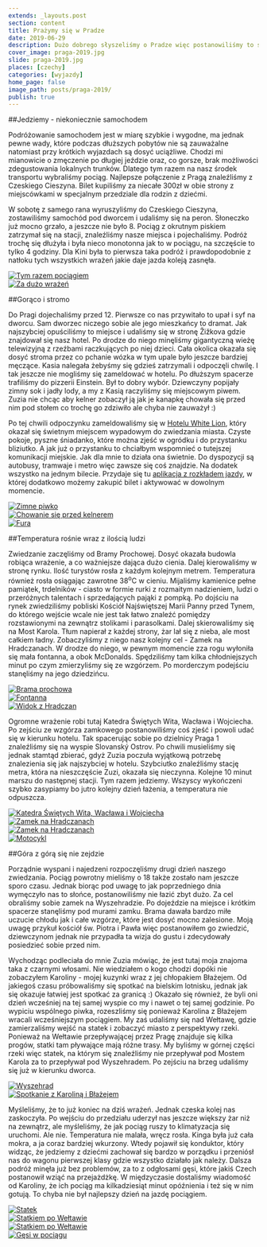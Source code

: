 ```yaml
---
extends: _layouts.post
section: content
title: Prażymy się w Pradze
date: 2019-06-29
description: Dużo dobrego słyszeliśmy o Pradze więc postanowiliśmy to sprawdzić.
cover_image: praga-2019.jpg
slide: praga-2019.jpg
places: [czechy]
categories: [wyjazdy]
home_page: false
image_path: posts/praga-2019/
publish: true
---
```


##Jedziemy - niekoniecznie samochodem

Podróżowanie samochodem jest w miarę szybkie i wygodne, ma jednak pewne wady, które podczas dłuższych pobytów nie są zauważalne natomiast przy krótkich wyjazdach są dosyć uciążliwe. Chodzi mi mianowicie o zmęczenie po długiej jeździe oraz, co gorsze, brak możliwości zdegustowania lokalnych trunków. Dlatego tym razem na nasz środek transportu wybraliśmy pociąg. Najlepsze połączenie z Pragą znaleźliśmy z Czeskiego Cieszyna. Bilet kupiliśmy za niecałe 300zł w obie strony z miejscówkami w specjalnym przedziale dla rodzin z dziećmi.

W sobotę z samego rana wyruszyliśmy do Czeskiego Cieszyna, zostawiliśmy samochód pod dworcem i udaliśmy się na peron. Słoneczko już mocno grzało, a jeszcze nie było 8. Pociąg z okrutnym piskiem zatrzymał się na stacji, znaleźliśmy nasze miejsca i pojechaliśmy. Podróż trochę się dłużyła i była nieco monotonna jak to w pociągu, na szczęście to tylko 4 godziny. Dla Kini była to pierwsza taka podróż i prawdopodobnie z natłoku tych wszystkich wrażeń jakie daje jazda koleją zasnęła.

<div class="flex items-stretch justify-between w-full my-8 flex-wrap">
    <div class="w-full sm:w-1/2 sm:pr-2">
        <a href="{{ $page->cloudinary }}{{ $page->postPhoto }}/{{ $page->cloudinaryId }}/{{ $page->image_path }}pociag.jpg">
            <img data-srcset="{{ $page->cloudinary }}{{ $page->postPhotoSmall }}/{{ $page->cloudinaryId }}/{{ $page->image_path }}pociag.jpg 768w,{{ $page->cloudinary }}{{ $page->postPhoto }}/{{ $page->cloudinaryId }}/{{ $page->image_path }}pociag.jpg 1400w" data-sizes="75vw,(min-width: 1024px) 900px" data-src="{{ $page->cloudinary }}{{ $page->postPhoto }}/{{ $page->cloudinaryId }}/{{ $page->image_path }}pociag.jpg" alt="Tym razem pociągiem" class="lazy" loading="lazy">
        </a>
    </div>
    <div class="w-full mt-2 sm:mt-0 sm:w-1/2">
        <a href="{{ $page->cloudinary }}{{ $page->postPhoto }}/{{ $page->cloudinaryId }}/{{ $page->image_path }}spimy.jpg">
            <img data-srcset="{{ $page->cloudinary }}{{ $page->postPhotoSmall }}/{{ $page->cloudinaryId }}/{{ $page->image_path }}spimy.jpg 768w,{{ $page->cloudinary }}{{ $page->postPhoto }}/{{ $page->cloudinaryId }}/{{ $page->image_path }}spimy.jpg 1400w" data-sizes="75vw,(min-width: 1024px) 900px" data-src="{{ $page->cloudinary }}{{ $page->postPhoto }}/{{ $page->cloudinaryId }}/{{ $page->image_path }}spimy.jpg" alt="Za dużo wrażeń" class="lazy" loading="lazy">
        </a>
    </div>
</div>

##Gorąco i stromo

Do Pragi dojechaliśmy przed 12. Pierwsze co nas przywitało to upał i syf na dworcu. Sam dworzec niczego sobie ale jego mieszkańcy to dramat. Jak najszybciej opuściliśmy to miejsce i udaliśmy się w stronę Žižkova gdzie znajdował się nasz hotel. Po drodze do niego minęliśmy gigantyczną wieżę telewizyjną z rzeźbami raczkujących po niej dzieci. Cała okolica okazała się dosyć stroma przez co pchanie wózka w tym upale było jeszcze bardziej męczące. Kasia nalegała żebyśmy się gdzieś zatrzymali i odpoczęli chwilę. I tak jeszcze nie mogliśmy się zameldować w hotelu. Po dłuższym spacerze trafiliśmy do pizzerii Einstein. Był to dobry wybór. Dziewczyny popijały zimny sok i jadły lody, a my z Kasią raczyliśmy się miejscowym piwem. Zuzia nie chcąc aby kelner zobaczył ją jak je kanapkę chowała się przed nim pod stołem co trochę go zdziwiło ale chyba nie zauważył :)

Po tej chwili odpoczynku zameldowaliśmy się w <a href="https://www.booking.com/s/34_6/mafisz37" target="_blank" rel="nofollow noopener noreferrer">Hotelu White Lion</a>, który okazał się świetnym miejscem wypadowym do zwiedzania miasta. Czyste pokoje, pyszne śniadanko, które można zjeść w ogródku i do przystanku bliziutko. A jak już o przystanku to chciałbym wspomnieć o tutejszej komunikacji miejskie. Jak dla mnie to działa ona świetnie. Do dyspozycji są autobusy, tramwaje i metro więc zawsze się coś znajdzie. Na dodatek wszystko na jednym bilecie. Przydaje się tu <a href="https://play.google.com/store/apps/details?id=cz.dpp.praguepublictransport" target="_blank" rel="nofollow noopener noreferrer">aplikacja z rozkładem jazdy</a>, w której dodatkowo możemy zakupić bilet i aktywować w dowolnym momencie.

<div class="flex items-stretch justify-between w-full my-8 flex-wrap">
    <div class="w-full sm:w-1/3 sm:pr-2">
        <a href="{{ $page->cloudinary }}{{ $page->postPhoto }}/{{ $page->cloudinaryId }}/{{ $page->image_path }}piwko.jpg">
            <img data-srcset="{{ $page->cloudinary }}{{ $page->postPhotoSmall }}/{{ $page->cloudinaryId }}/{{ $page->image_path }}piwko.jpg 768w,{{ $page->cloudinary }}{{ $page->postPhoto }}/{{ $page->cloudinaryId }}/{{ $page->image_path }}piwko.jpg 1400w" data-sizes="75vw,(min-width: 1024px) 900px" data-src="{{ $page->cloudinary }}{{ $page->postPhoto }}/{{ $page->cloudinaryId }}/{{ $page->image_path }}piwko.jpg" alt="Zimne piwko" class="lazy" loading="lazy">
        </a>
    </div>
    <div class="w-full mt-2 sm:mt-0 sm:w-1/3 sm:pr-2">
        <a href="{{ $page->cloudinary }}{{ $page->postPhoto }}/{{ $page->cloudinaryId }}/{{ $page->image_path }}chowanie.jpg">
            <img data-srcset="{{ $page->cloudinary }}{{ $page->postPhotoSmall }}/{{ $page->cloudinaryId }}/{{ $page->image_path }}chowanie.jpg 768w,{{ $page->cloudinary }}{{ $page->postPhoto }}/{{ $page->cloudinaryId }}/{{ $page->image_path }}chowanie.jpg 1400w" data-sizes="75vw,(min-width: 1024px) 900px" data-src="{{ $page->cloudinary }}{{ $page->postPhoto }}/{{ $page->cloudinaryId }}/{{ $page->image_path }}chowanie.jpg" alt="Chowanie się przed kelnerem" class="lazy" loading="lazy">
        </a>
    </div>
    <div class="w-full mt-2 sm:mt-0 sm:w-1/3">
        <a href="{{ $page->cloudinary }}{{ $page->postPhoto }}/{{ $page->cloudinaryId }}/{{ $page->image_path }}fura.jpg">
            <img data-srcset="{{ $page->cloudinary }}{{ $page->postPhotoSmall }}/{{ $page->cloudinaryId }}/{{ $page->image_path }}fura.jpg 768w,{{ $page->cloudinary }}{{ $page->postPhoto }}/{{ $page->cloudinaryId }}/{{ $page->image_path }}fura.jpg 1400w" data-sizes="75vw,(min-width: 1024px) 900px" data-src="{{ $page->cloudinary }}{{ $page->postPhoto }}/{{ $page->cloudinaryId }}/{{ $page->image_path }}fura.jpg" alt="Fura" class="lazy" loading="lazy">
        </a>
    </div>
</div>

##Temperatura rośnie wraz z ilością ludzi

Zwiedzanie zaczęliśmy od Bramy Prochowej. Dosyć okazała budowla robiąca wrażenie, a co ważniejsze dająca dużo cienia. Dalej kierowaliśmy w stronę rynku. Ilość turystów rosła z każdym kolejnym metrem. Temperatura również rosła osiągając zawrotne 38<sup>o</sup>C w cieniu. Mijaliśmy kamienice pełne pamiątek, trdelników - ciasto w formie rurki z rozmaitym nadzieniem, ludzi o przeróżnych talentach i sprzedających pająki z pompką. Po dojściu na rynek zwiedziliśmy pobliski Kościół Najświętszej Marii Panny przed Tynem, do którego wejście wcale nie jest tak łatwo znaleźć pomiędzy rozstawionymi na zewnątrz stolikami i parasolkami. Dalej skierowaliśmy się na Most Karola. Tłum napierał z każdej strony, żar lał się z nieba, ale most całkiem ładny. Zobaczyliśmy z niego nasz kolejny cel - Zamek na Hradczanach. W drodze do niego, w pewnym momencie zza rogu wyłoniła się mała fontanna, a obok McDonalds. Spędziliśmy tam kilka chłodniejszych minut po czym zmierzyliśmy się ze wzgórzem. Po morderczym podejściu stanęliśmy na jego dziedzińcu.

<div class="flex items-stretch justify-between w-full my-8 flex-wrap">
    <div class="w-full sm:w-1/3 sm:pr-2">
        <a href="{{ $page->cloudinary }}{{ $page->postPhoto }}/{{ $page->cloudinaryId }}/{{ $page->image_path }}brama.jpg">
            <img data-srcset="{{ $page->cloudinary }}{{ $page->postPhotoSmall }}/{{ $page->cloudinaryId }}/{{ $page->image_path }}brama.jpg 768w,{{ $page->cloudinary }}{{ $page->postPhoto }}/{{ $page->cloudinaryId }}/{{ $page->image_path }}brama.jpg 1400w" data-sizes="75vw,(min-width: 1024px) 900px" data-src="{{ $page->cloudinary }}{{ $page->postPhoto }}/{{ $page->cloudinaryId }}/{{ $page->image_path }}brama.jpg" alt="Brama prochowa" class="lazy" loading="lazy">
        </a>
    </div>
    <div class="w-full mt-2 sm:mt-0 sm:w-1/3 sm:pr-2">
        <a href="{{ $page->cloudinary }}{{ $page->postPhoto }}/{{ $page->cloudinaryId }}/{{ $page->image_path }}fontanna.jpg">
            <img data-srcset="{{ $page->cloudinary }}{{ $page->postPhotoSmall }}/{{ $page->cloudinaryId }}/{{ $page->image_path }}fontanna.jpg 768w,{{ $page->cloudinary }}{{ $page->postPhoto }}/{{ $page->cloudinaryId }}/{{ $page->image_path }}fontanna.jpg 1400w" data-sizes="75vw,(min-width: 1024px) 900px" data-src="{{ $page->cloudinary }}{{ $page->postPhoto }}/{{ $page->cloudinaryId }}/{{ $page->image_path }}fontanna.jpg" alt="Fontanna" class="lazy" loading="lazy">
        </a>
    </div>
    <div class="w-full mt-2 sm:mt-0 sm:w-1/3">
        <a href="{{ $page->cloudinary }}{{ $page->postPhoto }}/{{ $page->cloudinaryId }}/{{ $page->image_path }}widok-praga.jpg">
            <img data-srcset="{{ $page->cloudinary }}{{ $page->postPhotoSmall }}/{{ $page->cloudinaryId }}/{{ $page->image_path }}widok-praga.jpg 768w,{{ $page->cloudinary }}{{ $page->postPhoto }}/{{ $page->cloudinaryId }}/{{ $page->image_path }}widok-praga.jpg 1400w" data-sizes="75vw,(min-width: 1024px) 900px" data-src="{{ $page->cloudinary }}{{ $page->postPhoto }}/{{ $page->cloudinaryId }}/{{ $page->image_path }}widok-praga.jpg" alt="Widok z Hradczan" class="lazy" loading="lazy">
        </a>
    </div>
</div>

Ogromne wrażenie robi tutaj Katedra Świętych Wita, Wacława i Wojciecha. Po zejściu ze wzgórza zamkowego postanowiliśmy coś zjeść i powoli udać się w kierunku hotelu. Tak spacerując sobie po dzielnicy Praga 1 znaleźliśmy się na wyspie Slovanský Ostrov. Po chwili musieliśmy się jednak stamtąd zbierać, gdyż Zuzia poczuła wyjątkową potrzebę znalezienia się jak najszybciej w hotelu. Szybciutko znaleźliśmy stację metra, która na nieszczęście Zuzi, okazała się nieczynna. Kolejne 10 minut marszu do następnej stacji. Tym razem jedziemy. Wszyscy wykończeni szybko zasypiamy bo jutro kolejny dzień łażenia, a temperatura nie odpuszcza.

<div class="flex items-stretch justify-between w-full my-8 flex-wrap">
    <div class="w-full sm:w-1/4 sm:pr-2">
        <a href="{{ $page->cloudinary }}{{ $page->postPhoto }}/{{ $page->cloudinaryId }}/{{ $page->image_path }}duze.jpg">
            <img data-srcset="{{ $page->cloudinary }}{{ $page->postPhotoSmall }}/{{ $page->cloudinaryId }}/{{ $page->image_path }}duze.jpg 768w,{{ $page->cloudinary }}{{ $page->postPhoto }}/{{ $page->cloudinaryId }}/{{ $page->image_path }}duze.jpg 1400w" data-sizes="75vw,(min-width: 1024px) 900px" data-src="{{ $page->cloudinary }}{{ $page->postPhoto }}/{{ $page->cloudinaryId }}/{{ $page->image_path }}duze.jpg" alt="Katedra Świętych Wita, Wacława i Wojciecha" class="lazy" loading="lazy">
        </a>
    </div>
    <div class="w-full mt-2 sm:mt-0 sm:w-1/4 sm:pr-2">
        <a href="{{ $page->cloudinary }}{{ $page->postPhoto }}/{{ $page->cloudinaryId }}/{{ $page->image_path }}razem.jpg">
            <img data-srcset="{{ $page->cloudinary }}{{ $page->postPhotoSmall }}/{{ $page->cloudinaryId }}/{{ $page->image_path }}razem.jpg 768w,{{ $page->cloudinary }}{{ $page->postPhoto }}/{{ $page->cloudinaryId }}/{{ $page->image_path }}razem.jpg 1400w" data-sizes="75vw,(min-width: 1024px) 900px" data-src="{{ $page->cloudinary }}{{ $page->postPhoto }}/{{ $page->cloudinaryId }}/{{ $page->image_path }}razem.jpg" alt="Zamek na Hradczanach" class="lazy" loading="lazy">
        </a>
    </div>
    <div class="w-full mt-2 sm:mt-0 sm:w-1/4 sm:pr-2">
        <a href="{{ $page->cloudinary }}{{ $page->postPhoto }}/{{ $page->cloudinaryId }}/{{ $page->image_path }}zamek.jpg">
            <img data-srcset="{{ $page->cloudinary }}{{ $page->postPhotoSmall }}/{{ $page->cloudinaryId }}/{{ $page->image_path }}zamek.jpg 768w,{{ $page->cloudinary }}{{ $page->postPhoto }}/{{ $page->cloudinaryId }}/{{ $page->image_path }}zamek.jpg 1400w" data-sizes="75vw,(min-width: 1024px) 900px" data-src="{{ $page->cloudinary }}{{ $page->postPhoto }}/{{ $page->cloudinaryId }}/{{ $page->image_path }}zamek.jpg" alt="Zamek na Hradczanach" class="lazy" loading="lazy">
        </a>
    </div>
    <div class="w-full mt-2 sm:mt-0 sm:w-1/4">
        <a href="{{ $page->cloudinary }}{{ $page->postPhoto }}/{{ $page->cloudinaryId }}/{{ $page->image_path }}motor.jpg">
            <img data-srcset="{{ $page->cloudinary }}{{ $page->postPhotoSmall }}/{{ $page->cloudinaryId }}/{{ $page->image_path }}motor.jpg 768w,{{ $page->cloudinary }}{{ $page->postPhoto }}/{{ $page->cloudinaryId }}/{{ $page->image_path }}motor.jpg 1400w" data-sizes="75vw,(min-width: 1024px) 900px" data-src="{{ $page->cloudinary }}{{ $page->postPhoto }}/{{ $page->cloudinaryId }}/{{ $page->image_path }}motor.jpg" alt="Motocykl" class="lazy" loading="lazy">
        </a>
    </div>
</div>

##Góra z górą się nie zejdzie

Porządnie wyspani i najedzeni rozpoczęliśmy drugi dzień naszego zwiedzania. Pociąg powrotny mieliśmy o 18 także zostało nam jeszcze sporo czasu. Jednak biorąc pod uwagę to jak poprzedniego dnia wymęczyło nas to słońce, postanowiliśmy nie łazić zbyt dużo. Za cel obraliśmy sobie zamek na Wyszehradzie. Po dojeździe na miejsce i krótkim spacerze stanęliśmy pod murami zamku. Brama dawała bardzo miłe uczucie chłodu jak i całe wzgórze, które jest dosyć mocno zalesione. Moją uwagę przykuł kościół św. Piotra i Pawła więc postanowiłem go zwiedzić, dziewczynom jednak nie przypadła ta wizja do gustu i zdecydowały posiedzieć sobie przed nim.

Wychodząc podleciała do mnie Zuzia mówiąc, że jest tutaj moja znajoma taka z czarnymi włosami. Nie wiedziałem o kogo chodzi dopóki nie zobaczyłem Karoliny - mojej kuzynki wraz z jej chłopakiem Błażejem. Od jakiegoś czasu próbowaliśmy się spotkać na bielskim lotnisku, jednak jak się okazuje łatwiej jest spotkać za granicą :) Okazało się również, że byli oni dzień wcześniej na tej samej wyspie co my i nawet o tej samej godzinie. Po wypiciu wspólnego piwka, rozeszliśmy się ponieważ Karolina z Błażejem wracali wcześniejszym pociągiem. My zaś udaliśmy się nad Wełtawę, gdzie zamierzaliśmy wejść na statek i zobaczyć miasto z perspektywy rzeki. Ponieważ na Wełtawie przepływającej przez Pragę znajduje się kilka progów, statki tam pływające mają różne trasy. My byliśmy w górnej części rzeki więc statek, na którym się znaleźliśmy nie przepływał pod Mostem Karola za to przepływał pod Wyszehradem. Po zejściu na brzeg udaliśmy się już w kierunku dworca.

<div class="flex items-stretch justify-between w-full my-8 flex-wrap">
    <div class="w-full sm:w-1/2 sm:pr-2">
        <a href="{{ $page->cloudinary }}{{ $page->postPhoto }}/{{ $page->cloudinaryId }}/{{ $page->image_path }}wyszechrad.jpg">
            <img data-srcset="{{ $page->cloudinary }}{{ $page->postPhotoSmall }}/{{ $page->cloudinaryId }}/{{ $page->image_path }}wyszechrad.jpg 768w,{{ $page->cloudinary }}{{ $page->postPhoto }}/{{ $page->cloudinaryId }}/{{ $page->image_path }}wyszechrad.jpg 1400w" data-sizes="75vw,(min-width: 1024px) 900px" data-src="{{ $page->cloudinary }}{{ $page->postPhoto }}/{{ $page->cloudinaryId }}/{{ $page->image_path }}wyszechrad.jpg" alt="Wyszehrad" class="lazy" loading="lazy">
        </a>
    </div>
    <div class="w-full mt-2 sm:mt-0 sm:w-1/2">
        <a href="{{ $page->cloudinary }}{{ $page->postPhoto }}/{{ $page->cloudinaryId }}/{{ $page->image_path }}karolina.jpg">
            <img data-srcset="{{ $page->cloudinary }}{{ $page->postPhotoSmall }}/{{ $page->cloudinaryId }}/{{ $page->image_path }}karolina.jpg 768w,{{ $page->cloudinary }}{{ $page->postPhoto }}/{{ $page->cloudinaryId }}/{{ $page->image_path }}karolina.jpg 1400w" data-sizes="75vw,(min-width: 1024px) 900px" data-src="{{ $page->cloudinary }}{{ $page->postPhoto }}/{{ $page->cloudinaryId }}/{{ $page->image_path }}karolina.jpg" alt="Spotkanie z Karoliną i Błażejem" class="lazy" loading="lazy">
        </a>
    </div>
</div>

Myśleliśmy, że to już koniec na dziś wrażeń. Jednak czeska kolej nas zaskoczyła. Po wejściu do przedziału uderzył nas jeszcze większy żar niż na zewnątrz, ale myśleliśmy, że jak pociąg ruszy to klimatyzacja się uruchomi. Ale nie. Temperatura nie malała, wręcz rosła. Kinga była już cała mokra, a ja coraz bardziej wkurzony. Wtedy pojawił się konduktor, który widząc, że jedziemy z dziećmi zachował się bardzo w porządku i przeniósł nas do wagonu pierwszej klasy gdzie wszystko działało jak należy. Dalsza podróż minęła już bez problemów, za to z odgłosami gęsi, które jakiś Czech postanowił wziąć na przejażdżkę. W międzyczasie dostaliśmy wiadomość od Karoliny, że ich pociąg ma kilkadziesiąt minut opóźnienia i też się w nim gotują. To chyba nie był najlepszy dzień na jazdę pociągiem.

<div class="flex items-stretch justify-between w-full my-8 flex-wrap">
    <div class="w-full sm:w-1/4 sm:pr-2">
        <a href="{{ $page->cloudinary }}{{ $page->postPhoto }}/{{ $page->cloudinaryId }}/{{ $page->image_path }}hewi-metal.jpg">
            <img data-srcset="{{ $page->cloudinary }}{{ $page->postPhotoSmall }}/{{ $page->cloudinaryId }}/{{ $page->image_path }}hewi-metal.jpg 768w,{{ $page->cloudinary }}{{ $page->postPhoto }}/{{ $page->cloudinaryId }}/{{ $page->image_path }}hewi-metal.jpg 1400w" data-sizes="75vw,(min-width: 1024px) 900px" data-src="{{ $page->cloudinary }}{{ $page->postPhoto }}/{{ $page->cloudinaryId }}/{{ $page->image_path }}hewi-metal.jpg" alt="Statek" class="lazy" loading="lazy">
        </a>
    </div>
    <div class="w-full mt-2 sm:mt-0 sm:w-1/4 sm:pr-2">
        <a href="{{ $page->cloudinary }}{{ $page->postPhoto }}/{{ $page->cloudinaryId }}/{{ $page->image_path }}statek.jpg">
            <img data-srcset="{{ $page->cloudinary }}{{ $page->postPhotoSmall }}/{{ $page->cloudinaryId }}/{{ $page->image_path }}statek.jpg 768w,{{ $page->cloudinary }}{{ $page->postPhoto }}/{{ $page->cloudinaryId }}/{{ $page->image_path }}statek.jpg 1400w" data-sizes="75vw,(min-width: 1024px) 900px" data-src="{{ $page->cloudinary }}{{ $page->postPhoto }}/{{ $page->cloudinaryId }}/{{ $page->image_path }}statek.jpg" alt="Statkiem po Wełtawie" class="lazy" loading="lazy">
        </a>
    </div>
    <div class="w-full mt-2 sm:mt-0 sm:w-1/4 sm:pr-2">
        <a href="{{ $page->cloudinary }}{{ $page->postPhoto }}/{{ $page->cloudinaryId }}/{{ $page->image_path }}statek-2.jpg">
            <img data-srcset="{{ $page->cloudinary }}{{ $page->postPhotoSmall }}/{{ $page->cloudinaryId }}/{{ $page->image_path }}statek-2.jpg 768w,{{ $page->cloudinary }}{{ $page->postPhoto }}/{{ $page->cloudinaryId }}/{{ $page->image_path }}statek-2.jpg 1400w" data-sizes="75vw,(min-width: 1024px) 900px" data-src="{{ $page->cloudinary }}{{ $page->postPhoto }}/{{ $page->cloudinaryId }}/{{ $page->image_path }}statek-2.jpg" alt="Statkiem po Wełtawie" class="lazy" loading="lazy">
        </a>
    </div>
    <div class="w-full mt-2 sm:mt-0 sm:w-1/4">
        <a href="{{ $page->cloudinary }}{{ $page->postPhoto }}/{{ $page->cloudinaryId }}/{{ $page->image_path }}gesi.jpg">
            <img data-srcset="{{ $page->cloudinary }}{{ $page->postPhotoSmall }}/{{ $page->cloudinaryId }}/{{ $page->image_path }}gesi.jpg 768w,{{ $page->cloudinary }}{{ $page->postPhoto }}/{{ $page->cloudinaryId }}/{{ $page->image_path }}gesi.jpg 1400w" data-sizes="75vw,(min-width: 1024px) 900px" data-src="{{ $page->cloudinary }}{{ $page->postPhoto }}/{{ $page->cloudinaryId }}/{{ $page->image_path }}gesi.jpg" alt="Gęsi w pociągu" class="lazy" loading="lazy">
        </a>
    </div>
</div>